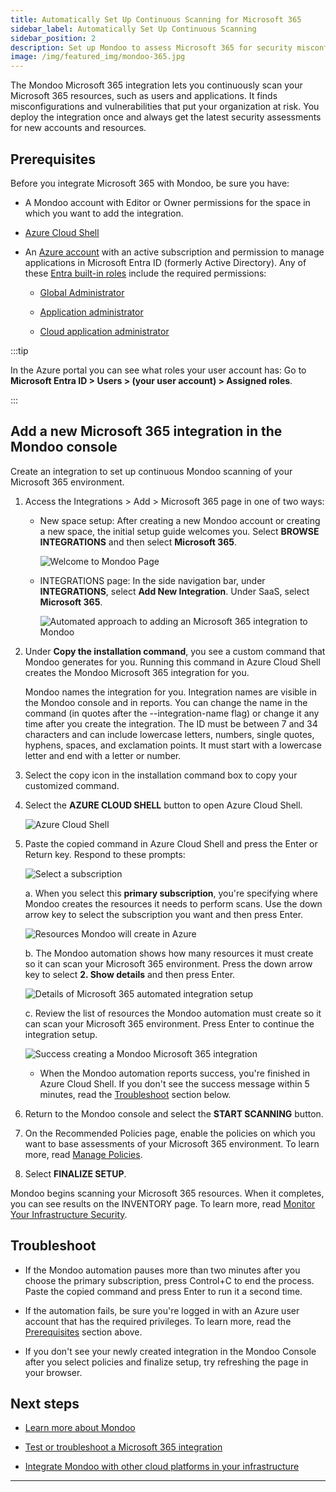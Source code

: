 ```yaml
---
title: Automatically Set Up Continuous Scanning for Microsoft 365
sidebar_label: Automatically Set Up Continuous Scanning
sidebar_position: 2
description: Set up Mondoo to assess Microsoft 365 for security misconfigurations.
image: /img/featured_img/mondoo-365.jpg
---
```


The Mondoo Microsoft 365 integration lets you continuously scan your Microsoft 365 resources, such as users and applications. It finds misconfigurations and vulnerabilities that put your organization at risk. You deploy the integration once and always get the latest security assessments for new accounts and resources.

## Prerequisites

Before you integrate Microsoft 365 with Mondoo, be sure you have:

- A Mondoo account with Editor or Owner permissions for the space in which you want to add the integration.

- [Azure Cloud Shell](https://learn.microsoft.com/en-us/azure/cloud-shell/overview)

- An [Azure account](https://azure.microsoft.com/free/?WT.mc_id=A261C142F) with an active subscription and permission to manage applications in Microsoft Entra ID (formerly Active Directory). Any of these [Entra built-in roles](https://learn.microsoft.com/en-us/azure/active-directory/roles/permissions-reference) include the required permissions:

  - [Global Administrator](https://learn.microsoft.com/en-us/azure/active-directory/roles/permissions-reference#global-administrator)

  - [Application administrator](https://learn.microsoft.com/en-us/azure/active-directory/roles/permissions-reference#application-administrator)

  - [Cloud application administrator](https://learn.microsoft.com/en-us/azure/active-directory/roles/permissions-reference#cloud-application-administrator)

:::tip

In the Azure portal you can see what roles your user account has: Go to **Microsoft Entra ID > Users > (your user account) > Assigned roles**.

:::

## Add a new Microsoft 365 integration in the Mondoo console

Create an integration to set up continuous Mondoo scanning of your Microsoft 365 environment.

1. Access the Integrations > Add > Microsoft 365 page in one of two ways:

   - New space setup: After creating a new Mondoo account or creating a new space, the initial setup guide welcomes you. Select **BROWSE INTEGRATIONS** and then select **Microsoft 365**.

     ![Welcome to Mondoo Page](/img/platform/start/welcome_to_mondoo.png)

   - INTEGRATIONS page: In the side navigation bar, under **INTEGRATIONS**, select **Add New Integration**. Under SaaS, select **Microsoft 365**.

     ![Automated approach to adding an Microsoft 365 integration to Mondoo](/img/platform/infra/saas/ms365/auto-int.png)

2. Under **Copy the installation command**, you see a custom command that Mondoo generates for you. Running this command in Azure Cloud Shell creates the Mondoo Microsoft 365 integration for you.

   Mondoo names the integration for you. Integration names are visible in the Mondoo console and in reports. You can change the name in the command (in quotes after the --integration-name flag) or change it any time after you create the integration. The ID must be between 7 and 34 characters and can include lowercase letters, numbers, single quotes, hyphens, spaces, and exclamation points. It must start with a lowercase letter and end with a letter or number.

3. Select the copy icon in the installation command box to copy your customized command.

4. Select the **AZURE CLOUD SHELL** button to open Azure Cloud Shell.

   ![Azure Cloud Shell](/img/platform/infra/saas/ms365/cloud-shell.png)

5. Paste the copied command in Azure Cloud Shell and press the Enter or Return key. Respond to these prompts:

   ![Select a subscription](/img/platform/infra/saas/ms365/select-sub.png)

   a. When you select this **primary subscription**, you're specifying where Mondoo creates the resources it needs to perform scans. Use the down arrow key to select the subscription you want and then press Enter.

   ![Resources Mondoo will create in Azure](/img/platform/infra/saas/ms365/resources.png)

   b. The Mondoo automation shows how many resources it must create so it can scan your Microsoft 365 environment. Press the down arrow key to select **2. Show details** and then press Enter.

   ![Details of Microsoft 365 automated integration setup](/img/platform/infra/saas/ms365/details.png)

   c. Review the list of resources the Mondoo automation must create so it can scan your Microsoft 365 environment. Press Enter to continue the integration setup.

   ![Success creating a Mondoo Microsoft 365 integration](/img/platform/infra/saas/ms365/success.png)

   - When the Mondoo automation reports success, you're finished in Azure Cloud Shell. If you don't see the success message within 5 minutes, read the [Troubleshoot](#troubleshoot) section below.

8. Return to the Mondoo console and select the **START SCANNING** button.

9. On the Recommended Policies page, enable the policies on which you want to base assessments of your Microsoft 365 environment. To learn more, read [Manage Policies](/platform/security/posture/policies/).

10. Select **FINALIZE SETUP**.

Mondoo begins scanning your Microsoft 365 resources. When it completes, you can see results on the INVENTORY page. To learn more, read [Monitor Your Infrastructure Security](/platform/security/posture/monitor/).

## Troubleshoot

- If the Mondoo automation pauses more than two minutes after you choose the primary subscription, press Control+C to end the process. Paste the copied command and press Enter to run it a second time.

- If the automation fails, be sure you're logged in with an Azure user account that has the required privileges. To learn more, read the [Prerequisites](#prerequisites) section above.

- If you don't see your newly created integration in the Mondoo Console after you select policies and finalize setup, try refreshing the page in your browser.

## Next steps

- [Learn more about Mondoo](/platform/start/plat-what-is/)

- [Test or troubleshoot a Microsoft 365 integration](/platform/infra/cloud/ms365/troubleshoot/)

- [Integrate Mondoo with other cloud platforms in your infrastructure](/platform/infra/cloud/overview/)

---
